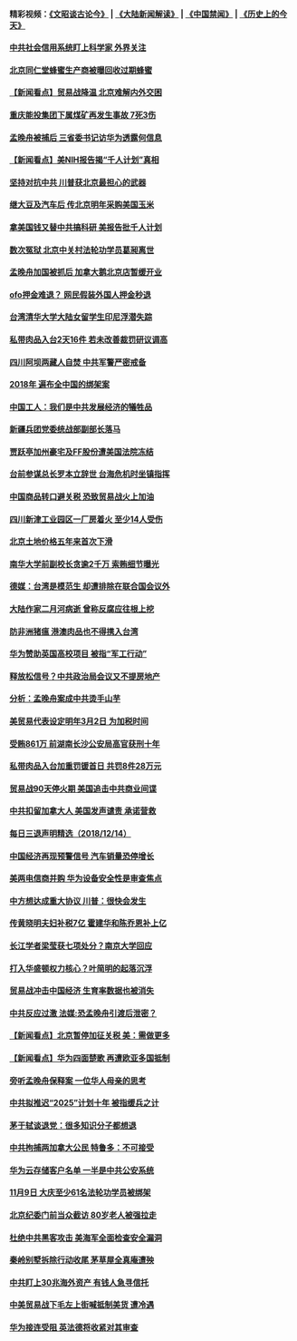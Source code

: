 #### 精彩视频：[《文昭谈古论今》](https://github.com/gfw-breaker/wenzhao/blob/master/README.md?t=12160331) | [《大陆新闻解读》](https://github.com/gfw-breaker/ntdtv-comedy/blob/master/README.md?t=12160331) | [《中国禁闻》](https://github.com/gfw-breaker/ntdtv-news/blob/master/README.md?t=12160331) | [《历史上的今天》](https://github.com/gfw-breaker/today-in-history/blob/master/README.md?t=12160331) 


#### [中共社会信用系统盯上科学家 外界关注](../pages/nsc413/n10913434.md?t=12160331) 

#### [北京同仁堂蜂蜜生产商被曝回收过期蜂蜜](../pages/nsc413/n10913436.md?t=12160331) 

#### [【新闻看点】贸易战降温 北京难解内外交困](../pages/nsc413/n10913260.md?t=12160331) 

#### [重庆能投集团下属煤矿再发生事故 7死3伤](../pages/nsc413/n10913374.md?t=12160331) 

#### [孟晚舟被捕后 三省委书记访华为透露何信息](../pages/nsc413/n10913195.md?t=12160331) 

#### [【新闻看点】美NIH报告揭“千人计划”真相](../pages/nsc413/n10913124.md?t=12160331) 

#### [坚持对抗中共 川普获北京最担心的武器](../pages/nsc413/n10913202.md?t=12160331) 

#### [继大豆及汽车后 传北京明年采购美国玉米](../pages/nsc413/n10913299.md?t=12160331) 

#### [拿美国钱又替中共搞科研 美报告批千人计划](../pages/nsc413/n10913071.md?t=12160331) 

#### [数次冤狱 北京中关村法轮功学员葛昶离世](../pages/nsc413/n10912911.md?t=12160331) 

#### [孟晚舟加国被抓后 加拿大鹅北京店暂缓开业](../pages/nsc413/n10913156.md?t=12160331) 

#### [ofo押金难退？ 网民假装外国人押金秒退](../pages/nsc413/n10913077.md?t=12160331) 

#### [台湾清华大学大陆女留学生印尼浮潜失踪](../pages/nsc413/n10913072.md?t=12160331) 

#### [私带肉品入台2天16件 若未改善裁罚研议调高](../pages/nsc413/n10913022.md?t=12160331) 

#### [四川阿坝两藏人自焚 中共军警严密戒备](../pages/nsc413/n10913019.md?t=12160331) 


#### [2018年 遍布全中国的绑架案](../pages/nsc413/n10912746.md?t=12160331) 

#### [中国工人：我们是中共发展经济的犠牲品](../pages/nsc413/n10912028.md?t=12160331) 

#### [新疆兵团党委统战部副部长落马](../pages/nsc413/n10912685.md?t=12160331) 

#### [贾跃亭加州豪宅及FF股份遭美国法院冻结](../pages/nsc413/n10912568.md?t=12160331) 

#### [台前参谋总长罗本立辞世 台海危机时坐镇指挥](../pages/nsc413/n10912587.md?t=12160331) 

#### [中国商品转口避关税 恐致贸易战火上加油](../pages/nsc413/n10912597.md?t=12160331) 

#### [四川新津工业园区一厂房着火 至少14人受伤](../pages/nsc413/n10912592.md?t=12160331) 

#### [北京土地价格五年来首次下滑](../pages/nsc413/n10912375.md?t=12160331) 

#### [南华大学前副校长贪逾2千万 索贿细节曝光](../pages/nsc413/n10911847.md?t=12160331) 

#### [德媒：台湾是模范生 却遭排除在联合国会议外](../pages/nsc413/n10912456.md?t=12160331) 

#### [大陆作家二月河病逝 曾称反腐应往根上挖](../pages/nsc413/n10912374.md?t=12160331) 

#### [防非洲猪瘟 港澳肉品也不得携入台湾](../pages/nsc413/n10912297.md?t=12160331) 

#### [华为赞助英国高校项目 被指“军工行动”](../pages/nsc413/n10911791.md?t=12160331) 

#### [释放松信号？中共政治局会议又不提房地产](../pages/nsc413/n10912089.md?t=12160331) 

#### [分析：孟晚舟案成中共烫手山芋](../pages/nsc413/n10910390.md?t=12160331) 

#### [美贸易代表设定明年3月2日 为加税时间](../pages/nsc413/n10912255.md?t=12160331) 

#### [受贿861万 前湖南长沙公安局高官获刑十年](../pages/nsc413/n10912287.md?t=12160331) 

#### [私带肉品入台加重罚锾首日 共罚8件28万元](../pages/nsc413/n10912195.md?t=12160331) 

#### [贸易战90天停火期 美国追击中共商业间谍](../pages/nsc413/n10911924.md?t=12160331) 

#### [中共扣留加拿大人 美国发声谴责 承诺营救](../pages/nsc413/n10912168.md?t=12160331) 

#### [每日三退声明精选（2018/12/14）](../pages/nsc413/n10912245.md?t=12160331) 

#### [中国经济再现预警信号 汽车销量恐停增长](../pages/nsc413/n10911897.md?t=12160331) 

#### [美两电信商并购 华为设备安全性是审查焦点](../pages/nsc413/n10911931.md?t=12160331) 

#### [中方想达成重大协议 川普：很快会发生](../pages/nsc413/n10911955.md?t=12160331) 

#### [传黄晓明夫妇补税7亿 霍建华和陈乔恩补上亿](../pages/nsc413/n10909696.md?t=12160331) 

#### [长江学者梁莹获七项处分？南京大学回应](../pages/nsc413/n10911636.md?t=12160331) 

#### [打入华盛顿权力核心？叶简明的起落沉浮](../pages/nsc413/n10911237.md?t=12160331) 

#### [贸易战冲击中国经济  生育率数据也被消失](../pages/nsc413/n10911736.md?t=12160331) 

#### [中共反应过激 法媒:恐孟晚舟引渡后泄密？](../pages/nsc413/n10911749.md?t=12160331) 

#### [【新闻看点】北京暂停加征关税 美：需做更多](../pages/nsc413/n10911633.md?t=12160331) 

#### [【新闻看点】华为四面楚歌 再遭欧亚多国抵制](../pages/nsc413/n10911314.md?t=12160331) 

#### [旁听孟晚舟保释案 一位华人母亲的思考](../pages/nsc413/n10911766.md?t=12160331) 

#### [中共拟推迟“2025”计划十年 被指缓兵之计](../pages/nsc413/n10911758.md?t=12160331) 

#### [茅于轼谈退党：很多知识分子都想退](../pages/nsc413/n10911645.md?t=12160331) 

#### [中共拘捕两加拿大公民 特鲁多：不可接受](../pages/nsc413/n10911648.md?t=12160331) 

#### [华为云存储客户名单 一半是中共公安系统](../pages/nsc413/n10911475.md?t=12160331) 

#### [11月9日 大庆至少61名法轮功学员被绑架](../pages/nsc413/n10911038.md?t=12160331) 

#### [北京纪委门前当众截访 80岁老人被强拉走](../pages/nsc413/n10910869.md?t=12160331) 

#### [杜绝中共黑客攻击 美海军全面检查安全漏洞](../pages/nsc413/n10911447.md?t=12160331) 

#### [秦岭别墅拆除行动收尾 茅草屋全真庵遭殃](../pages/nsc413/n10910454.md?t=12160331) 

#### [中共盯上30兆海外资产 有钱人急寻信托](../pages/nsc413/n10910793.md?t=12160331) 

#### [中美贸易战下毛左上街喊抵制美货 遭冷遇](../pages/nsc413/n10911282.md?t=12160331) 

#### [华为接连受阻 英法德将收紧对其审查](../pages/nsc413/n10911004.md?t=12160331) 

